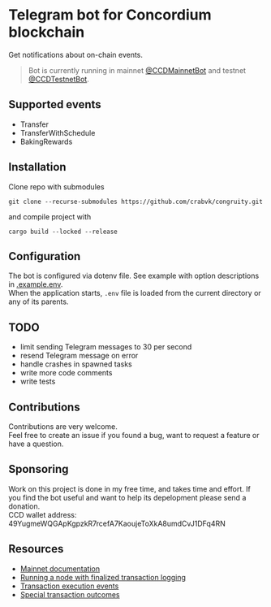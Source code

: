 # Telegram bot for Concordium blockchain

Get notifications about on-chain events.

> Bot is currently running in mainnet [@CCDMainnetBot](https://t.me/CCDMainnetBot) and testnet [@CCDTestnetBot](https://t.me/CCDTestnetBot).

## Supported events

* Transfer
* TransferWithSchedule
* BakingRewards

## Installation

Clone repo with submodules

```shell
git clone --recurse-submodules https://github.com/crabvk/congruity.git
```

and compile project with

```shell
cargo build --locked --release
```

## Configuration

The bot is configured via dotenv file. See example with option descriptions in [.example.env](/.example.env).  
When the application starts, `.env` file is loaded from the current directory or any of its parents.

## TODO

* limit sending Telegram messages to 30 per second
* resend Telegram message on error
* handle crashes in spawned tasks
* write more code comments
* write tests

## Contributions

Contributions are very welcome.  
Feel free to create an issue if you found a bug, want to request a feature or have a question.

## Sponsoring

Work on this project is done in my free time, and takes time and effort. If you find the bot useful and want to help its depelopment please send a donation.  
CCD wallet address: 49YugmeWQGApKgpzkR7rcefA7KaoujeToXkA8umdCvJ1DFq4RN

## Resources

* [Mainnet documentation](https://developer.concordium.software/en/mainnet/net/index.html)
* [Running a node with finalized transaction logging](https://github.com/Concordium/concordium-node/blob/main/docs/transaction-logging.md)
* [Transaction execution events](https://github.com/concordium/concordium-base/blob/main/haskell-src/Concordium/Types/Execution.hs)
* [Special transaction outcomes](https://github.com/concordium/concordium-base/blob/main/haskell-src/Concordium/Types/Transactions.hs)
